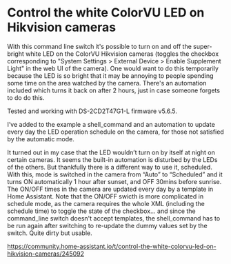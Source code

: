 # Control the white ColorVU LED on Hikvision cameras

With this command line switch it's possible to turn on and off the super-bright white LED on the ColorVU Hikvision cameras (toggles the checkbox corresponding to "System Settings > External Device > Enable Supplement Light" in the web UI of the camera). One would want to do this temporarily because the LED is so bright that it may be annoying to people spending some time on the area watched by the camera. There's an automation included which turns it back on after 2 hours, just in case someone forgets to do do this.

Tested and working with DS-2CD2T47G1-L firmware v5.6.5.

I’ve added to the example a shell_command and an automation to update every day the LED operation schedule on the camera, for those not satisfied by the automatic mode.

It turned out in my case that the LED wouldn’t turn on by itself at night on certain cameras. It seems the built-in automation is disturbed by the LEDs of the others. But thankfully there is a different way to use it, scheduled. With this, mode is switched in the camera from “Auto” to “Scheduled” and it turns ON automatically 1 hour after sunset, and OFF 30mins before sunrise. The ON/OFF times in the camera are updated every day by a template in Home Assistant.
Note that the ON/OFF swicth is more complicated in schedule mode, as the camera requires the whole XML (including the schedule time) to toggle the state of the checkbox... and since the command_line switch doesn't accept templates, the shell_command has to be run again after switching to re-update the dummy values set by the switch. Quite dirty but usable.

https://community.home-assistant.io/t/control-the-white-colorvu-led-on-hikvision-cameras/245092

